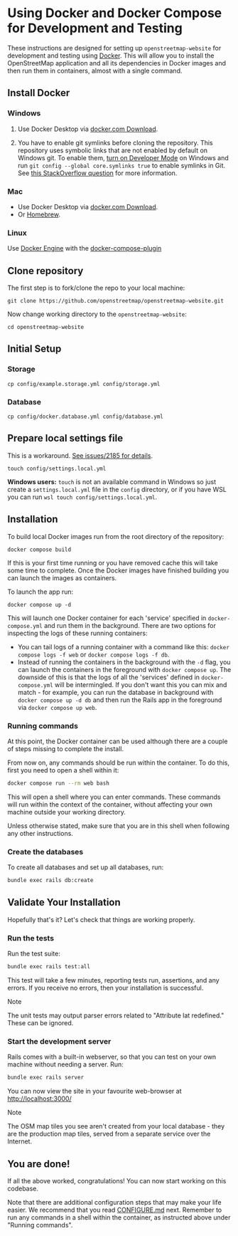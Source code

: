 # Using Docker and Docker Compose for Development and Testing

These instructions are designed for setting up `openstreetmap-website` for development and testing using [Docker](https://www.docker.com/). This will allow you to install the OpenStreetMap application and all its dependencies in Docker images and then run them in containers, almost with a single command.

## Install Docker

### Windows

1. Use Docker Desktop via [docker.com Download](https://www.docker.com/products/docker-desktop/).

2. You have to enable git symlinks before cloning the repository.
   This repository uses symbolic links that are not enabled by default on Windows git. To enable them, [turn on Developer Mode](https://windowsreport.com/windows-11-developer-mode/) on Windows and run `git config --global core.symlinks true` to enable symlinks in Git. See [this StackOverflow question](https://stackoverflow.com/questions/5917249/git-symbolic-links-in-windows) for more information.

### Mac

- Use Docker Desktop via [docker.com Download](https://www.docker.com/products/docker-desktop/).
- Or [Homebrew](https://formulae.brew.sh/cask/docker).

### Linux

Use [Docker Engine](https://docs.docker.com/engine/install/ubuntu/) with the [docker-compose-plugin](https://docs.docker.com/compose/install/linux/)

## Clone repository

The first step is to fork/clone the repo to your local machine:

```
git clone https://github.com/openstreetmap/openstreetmap-website.git
```

Now change working directory to the `openstreetmap-website`:

```
cd openstreetmap-website
```

## Initial Setup

### Storage

```
cp config/example.storage.yml config/storage.yml
```

### Database

```
cp config/docker.database.yml config/database.yml
```

## Prepare local settings file

This is a workaround. [See issues/2185 for details](https://github.com/openstreetmap/openstreetmap-website/issues/2185#issuecomment-508676026).

```
touch config/settings.local.yml
```

**Windows users:** `touch` is not an available command in Windows so just create a `settings.local.yml` file in the `config` directory, or if you have WSL you can run `wsl touch config/settings.local.yml`.

## Installation

To build local Docker images run from the root directory of the repository:

```
docker compose build
```

If this is your first time running or you have removed cache this will take some time to complete. Once the Docker images have finished building you can launch the images as containers.

To launch the app run:

```
docker compose up -d
```

This will launch one Docker container for each 'service' specified in `docker-compose.yml` and run them in the background. There are two options for inspecting the logs of these running containers:

- You can tail logs of a running container with a command like this: `docker compose logs -f web` or `docker compose logs -f db`.
- Instead of running the containers in the background with the `-d` flag, you can launch the containers in the foreground with `docker compose up`. The downside of this is that the logs of all the 'services' defined in `docker-compose.yml` will be intermingled. If you don't want this you can mix and match - for example, you can run the database in background with `docker compose up -d db` and then run the Rails app in the foreground via `docker compose up web`.

### Running commands

At this point, the Docker container can be used although there are a couple of steps missing to complete the install.

From now on, any commands should be run within the container. To do this, first you need to open a shell within it:
```bash
docker compose run --rm web bash
```

This will open a shell where you can enter commands. These commands will run within the context of the container, without affecting your own machine outside your working directory.

Unless otherwise stated, make sure that you are in this shell when following any other instructions.

### Create the databases

To create all databases and set up all databases, run:

```bash
bundle exec rails db:create
```

## Validate Your Installation

Hopefully that's it? Let's check that things are working properly.

### Run the tests

Run the test suite:

```bash
bundle exec rails test:all
```

This test will take a few minutes, reporting tests run, assertions, and any errors. If you receive no errors, then your installation is successful.

> [!NOTE]
> The unit tests may output parser errors related to "Attribute lat redefined." These can be ignored.

### Start the development server

Rails comes with a built-in webserver, so that you can test on your own machine without needing a server. Run:

```bash
bundle exec rails server
```

You can now view the site in your favourite web-browser at [http://localhost:3000/](http://localhost:3000/)

> [!NOTE]
> The OSM map tiles you see aren't created from your local database - they are the production map tiles, served from a separate service over the Internet.

## You are done!

If all the above worked, congratulations! You can now start working on this codebase.

Note that there are additional configuration steps that may make your life easier. We recommend that you read [CONFIGURE.md](CONFIGURE.md) next. Remember to run any commands in a shell within the container, as instructed above under "Running commands".